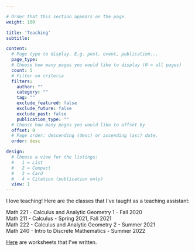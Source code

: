 ```yaml
---

# Order that this section appears on the page.
weight: 100

title: 'Teaching'
subtitle:

content:
  # Page type to display. E.g. post, event, publication...
  page_type: 
  # Choose how many pages you would like to display (0 = all pages)
  count: 5
  # Filter on criteria
  filters:
    author: ""
    category: ""
    tag: ""
    exclude_featured: false
    exclude_future: false
    exclude_past: false
    publication_type: ""
  # Choose how many pages you would like to offset by
  offset: 0
  # Page order: descending (desc) or ascending (asc) date.
  order: desc

design:
  # Choose a view for the listings:
  #   1 = List
  #   2 = Compact
  #   3 = Card
  #   4 = Citation (publication only)
  view: 1
---
```


I love teaching! Here are the classes that I've taught as a teaching assistant:

Math 221 - Calculus and Analytic Geometry 1 - Fall 2020 <br />
Math 211 - Calculus - Spring 2021, Fall 2021 <br />
Math 222 - Calculus and Analytic Geometry 2 - Summer 2021 <br />
Math 240 - Intro to Discrete Mathematics - Summer 2022 <br />

[Here](https://drive.google.com/drive/folders/1yZDApx2IGUdx22IEwBN_89BeHt56w67_?usp=sharing) are worksheets that I've written.

